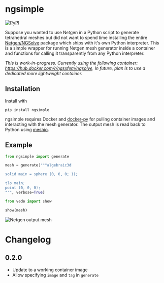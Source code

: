 # ngsimple

[![PyPI](https://img.shields.io/pypi/v/ngsimple)](https://pypi.org/project/ngsimple/)

Suppose you wanted to use Netgen in a Python script to generate tetrahedral
meshes but did not want to spend time installing the entire [Netgen/NGSolve](https://ngsolve.org/)
package which ships with it's own Python interpreter.  This is a simple wrapper
for running Netgen mesh generator inside a container and functions for calling
it transparently from any Python interpreter.

_This is work-in-progress.  Currently using the following container: https://hub.docker.com/r/ngsxfem/ngsolve. In future, plan is to use a dedicated more lightweight container._

## Installation

Install with
```
pip install ngsimple
```
ngsimple requires Docker and
[docker-py](https://github.com/docker/docker-py)
for pulling container images and interacting with the mesh generator.
The output mesh is read back to Python using [meshio](https://github.com/nschloe/meshio).

## Example


```python
from ngsimple import generate

mesh = generate("""algebraic3d

solid main = sphere (0, 0, 0; 1);

tlo main;
point (0, 0, 0);
""", verbose=True)

from vedo import show

show(mesh)
```

![Netgen output mesh](https://user-images.githubusercontent.com/973268/89173063-549e0000-d58c-11ea-98b9-91d9ef9f218d.png)

# Changelog

## 0.2.0

- Update to a working container image
- Allow specifying `image` and `tag` in `generate`